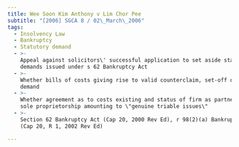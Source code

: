 ```yaml
---
title: Wee Soon Kim Anthony v Lim Chor Pee
subtitle: "[2006] SGCA 8 / 02\_March\_2006"
tags:
  - Insolvency Law
  - Bankruptcy
  - Statutory demand
  - >-
    Appeal against solicitors\' successful application to set aside statutory
    demands issued under s 62 Bankruptcy Act
  - >-
    Whether bills of costs giving rise to valid counterclaim, set-off or cross
    demand
  - >-
    Whether agreement as to costs existing and status of firm as partnership or
    sole proprietorship amounting to \"genuine triable issues\"
  - >-
    Section 62 Bankruptcy Act (Cap 20, 2000 Rev Ed), r 98(2)(a) Bankruptcy Rules
    (Cap 20, R 1, 2002 Rev Ed)

---
```


